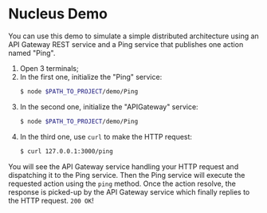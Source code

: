 # Nucleus Demo

You can use this demo to simulate a simple distributed architecture using an API Gateway REST service and a Ping service
that publishes one action named "Ping".

1. Open 3 terminals;
2. In the first one, initialize the "Ping" service:
    ```bash
    $ node $PATH_TO_PROJECT/demo/Ping
    ```
3. In the second one, initialize the "APIGateway" service:
    ```bash
    $ node $PATH_TO_PROJECT/demo/Ping
    ```
3. In the third one, use `curl` to make the HTTP request:
    ```bash
    $ curl 127.0.0.1:3000/ping
    ```

You will see the API Gateway service handling your HTTP request and dispatching it to the Ping service. Then the Ping
service will execute the requested action using the `ping` method. Once the action resolve, the response is picked-up
by the API Gateway service which finally replies to the HTTP request. `200 OK`!

